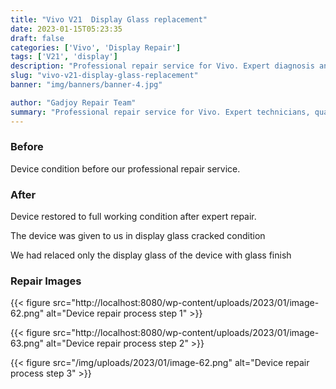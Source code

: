 ```yaml
---
title: "Vivo V21  Display Glass replacement"
date: 2023-01-15T05:23:35
draft: false
categories: ['Vivo', 'Display Repair']
tags: ['V21', 'display']
description: "Professional repair service for Vivo. Expert diagnosis and quality repairs in Bangalore."
slug: "vivo-v21-display-glass-replacement"
banner: "img/banners/banner-4.jpg"

author: "Gadjoy Repair Team"
summary: "Professional repair service for Vivo. Expert technicians, quality parts, warranty included."
---
```


### Before

Device condition before our professional repair service.

### After

Device restored to full working condition after expert repair.

The device was given to us in display glass cracked condition

We had relaced only the display glass of the device with glass finish

### Repair Images

{{< figure src="http://localhost:8080/wp-content/uploads/2023/01/image-62.png" alt="Device repair process step 1" >}}

{{< figure src="http://localhost:8080/wp-content/uploads/2023/01/image-63.png" alt="Device repair process step 2" >}}

{{< figure src="/img/uploads/2023/01/image-62.png" alt="Device repair process step 3" >}}

